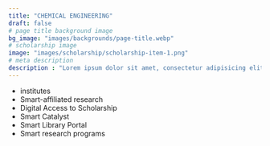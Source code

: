 ```yaml
---
title: "CHEMICAL ENGINEERING"
draft: false
# page title background image
bg_image: "images/backgrounds/page-title.webp"
# scholarship image
image: "images/scholarship/scholarship-item-1.png"
# meta description
description : "Lorem ipsum dolor sit amet, consectetur adipisicing elit, sed do eiusmod tempor incididunt ut labore. dolore magna aliqua. Ut enim ad minim veniam, quis nostrud."
---
```


* institutes
* Smart-affiliated research
* Digital Access to Scholarship
* Smart Catalyst
* Smart Library Portal
* Smart research programs
